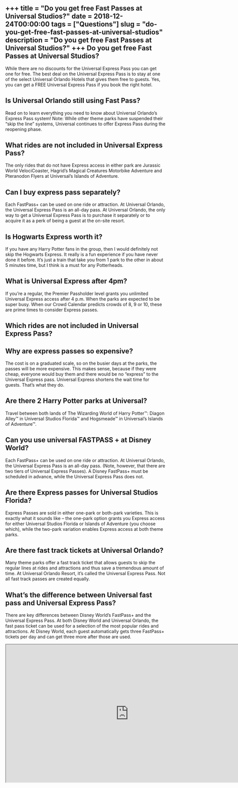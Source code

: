 +++
title = "Do you get free Fast Passes at Universal Studios?"
date = 2018-12-24T00:00:00
tags = ["Questions"]
slug = "do-you-get-free-fast-passes-at-universal-studios"
description = "Do you get free Fast Passes at Universal Studios?"
+++
Do you get free Fast Passes at Universal Studios?
-------------------------------------------------

While there are no discounts for the Universal Express Pass you can get one for free. The best deal on the Universal Express Pass is to stay at one of the select Universal Orlando Hotels that gives them free to guests. Yes, you can get a FREE Universal Express Pass if you book the right hotel.

Is Universal Orlando still using Fast Pass?
-------------------------------------------

Read on to learn everything you need to know about Universal Orlando’s Express Pass system! Note: While other theme parks have suspended their “skip the line” systems, Universal continues to offer Express Pass during the reopening phase.

What rides are not included in Universal Express Pass?
------------------------------------------------------

The only rides that do not have Express access in either park are Jurassic World VelociCoaster, Hagrid’s Magical Creatures Motorbike Adventure and Pteranodon Flyers at Universal’s Islands of Adventure.

Can I buy express pass separately?
----------------------------------

Each FastPass+ can be used on one ride or attraction. At Universal Orlando, the Universal Express Pass is an all-day pass. At Universal Orlando, the only way to get a Universal Express Pass is to purchase it separately or to acquire it as a perk of being a guest at the on-site resort.

Is Hogwarts Express worth it?
-----------------------------

If you have any Harry Potter fans in the group, then I would definitely not skip the Hogwarts Express. It really is a fun experience if you have never done it before. It’s just a train that take you from 1 park to the other in about 5 minutes time, but I think is a must for any Potterheads.

What is Universal Express after 4pm?
------------------------------------

If you’re a regular, the Premier Passholder level grants you unlimited Universal Express access after 4 p.m. When the parks are expected to be super busy. When our Crowd Calendar predicts crowds of 8, 9 or 10, these are prime times to consider Express passes.

Which rides are not included in Universal Express Pass?
-------------------------------------------------------

Why are express passes so expensive?
------------------------------------

The cost is on a graduated scale, so on the busier days at the parks, the passes will be more expensive. This makes sense, because if they were cheap, everyone would buy them and there would be no “express” to the Universal Express pass. Universal Express shortens the wait time for guests. That’s what they do.

Are there 2 Harry Potter parks at Universal?
--------------------------------------------

Travel between both lands of The Wizarding World of Harry Potter™: Diagon Alley™ in Universal Studios Florida™ and Hogsmeade™ in Universal’s Islands of Adventure™.

Can you use universal FASTPASS + at Disney World?
-------------------------------------------------

Each FastPass+ can be used on one ride or attraction. At Universal Orlando, the Universal Express Pass is an all-day pass. (Note, however, that there are two tiers of Universal Express Passes). A Disney FastPass+ must be scheduled in advance, while the Universal Express Pass does not.

Are there Express passes for Universal Studios Florida?
-------------------------------------------------------

Express Passes are sold in either one-park or both-park varieties. This is exactly what it sounds like – the one-park option grants you Express access for either Universal Studios Florida or Islands of Adventure (you choose which), while the two-park variation enables Express access at both theme parks.

Are there fast track tickets at Universal Orlando?
--------------------------------------------------

Many theme parks offer a fast track ticket that allows guests to skip the regular lines at rides and attractions and thus save a tremendous amount of time. At Universal Orlando Resort, it’s called the Universal Express Pass. Not all fast track passes are created equally.

What’s the difference between Universal fast pass and Universal Express Pass?
-----------------------------------------------------------------------------

There are key differences between Disney World’s FastPass+ and the Universal Express Pass. At both Disney World and Universal Orlando, the fast pass ticket can be used for a selection of the most popular rides and attractions. At Disney World, each guest automatically gets three FastPass+ tickets per day and can get three more after those are used.

<iframe allow="accelerometer; autoplay; clipboard-write; encrypted-media; gyroscope; picture-in-picture" allowfullscreen="" class="__youtube_prefs__  epyt-is-override  no-lazyload" data-no-lazy="1" data-origheight="433" data-origwidth="770" data-skipgform_ajax_framebjll="" height="433" id="_ytid_92595" loading="lazy" src="https://www.youtube.com/embed/3baIFejjVIA?enablejsapi=1&autoplay=0&cc_load_policy=0&cc_lang_pref=&iv_load_policy=1&loop=0&modestbranding=0&rel=1&fs=1&playsinline=0&autohide=2&theme=dark&color=red&controls=1&" title="YouTube player" width="770"></iframe>